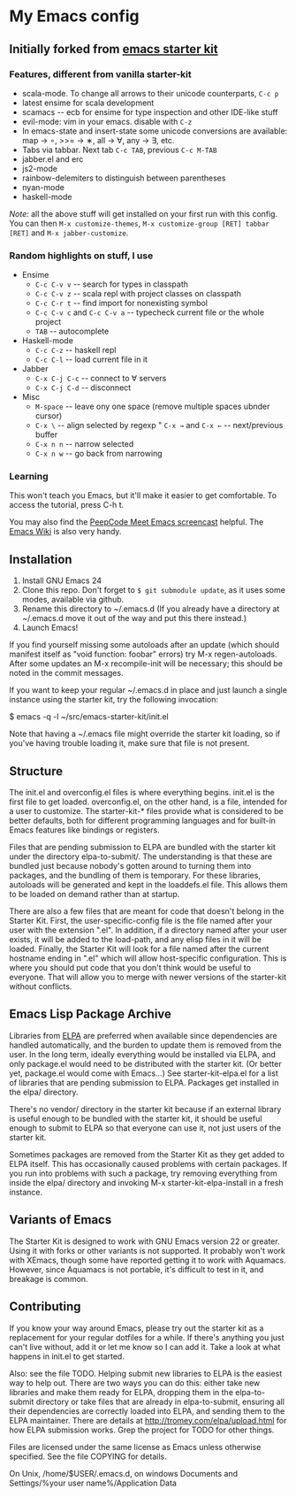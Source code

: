 # My Emacs config
## Initially forked from [emacs starter kit](http://github.com/technomancy/emacs-starter-kit/)

### Features, different from vanilla starter-kit

* scala-mode. To change all arrows to their unicode counterparts,
  `C-c p`
* latest ensime for scala development
* scamacs -- ecb for ensime for type inspection and other IDE-like stuff
* evil-mode: vim in your emacs. disable with `C-z`
* In emacs-state and insert-state some unicode conversions are
  available: map → ∘, >>= → ∗, all → ∀, any → ∃, etc.
* Tabs via tabbar. Next tab `C-c TAB`, previous `C-c M-TAB`
* jabber.el and erc
* js2-mode
* rainbow-delemiters to distinguish between parentheses
* nyan-mode
* haskell-mode

*Note:* all the above stuff will get installed on your first run with
this config. You can then `M-x customize-themes`,
`M-x customize-group [RET] tabbar [RET]` and `M-x jabber-customize`.

### Random highlights on stuff, I use

* Ensime
  * `C-c C-v v` -- search for types in classpath
  * `C-c C-v z` -- scala repl with project classes on classpath
  * `C-c C-r t` -- find import for nonexisting symbol
  * `C-c C-v c` and `C-c C-v a` -- typecheck current file or the whole project
  * `TAB` -- autocomplete
* Haskell-mode
  * `C-c C-z` -- haskell repl
  * `C-c C-l` -- load current file in it
* Jabber
  * `C-x C-j C-c` -- connect to ∀ servers
  * `C-x C-j C-d` -- disconnect
* Misc
  * `M-space` -- leave ony one space (remove multiple spaces ubnder cursor)
  * `C-x \` -- align selected by regexp
  " `C-x →` and `C-x ←` -- next/previous buffer
  * `C-x n n` -- narrow selected
  * `C-x n w` -- go back from narrowing

### Learning

This won't teach you Emacs, but it'll make it easier to get
comfortable. To access the tutorial, press C-h t.

You may also find the [PeepCode Meet Emacs
screencast](http://peepcode.com/products/meet-emacs) helpful. The
[Emacs Wiki](http://emacswiki.org) is also very handy.

## Installation

1. Install GNU Emacs 24
2. Clone this repo. Don't forget to `$ git submodule update`, as it
   uses some modes, available via github.
2. Rename this directory to ~/.emacs.d
   (If you already have a directory at ~/.emacs.d move it out of the
   way and put this there instead.)
3. Launch Emacs!

If you find yourself missing some autoloads after an update (which
should manifest itself as "void function: foobar" errors) try M-x
regen-autoloads. After some updates an M-x recompile-init will be
necessary; this should be noted in the commit messages.

If you want to keep your regular ~/.emacs.d in place and just launch a
single instance using the starter kit, try the following invocation:

  $ emacs -q -l ~/src/emacs-starter-kit/init.el

Note that having a ~/.emacs file might override the starter kit
loading, so if you've having trouble loading it, make sure that file
is not present.

## Structure

The init.el and overconfig.el files is where everything
begins. init.el is the first file to get loaded. overconfig.el, on the
other hand, is a file, intended for a user to customize.
The starter-kit-* files provide what is considered to be
better defaults, both for different programming languages and for
built-in Emacs features like bindings or registers.

Files that are pending submission to ELPA are bundled with the starter
kit under the directory elpa-to-submit/. The understanding is that
these are bundled just because nobody's gotten around to turning them
into packages, and the bundling of them is temporary. For these
libraries, autoloads will be generated and kept in the loaddefs.el
file. This allows them to be loaded on demand rather than at startup.

There are also a few files that are meant for code that doesn't belong
in the Starter Kit. First, the user-specific-config file is the file
named after your user with the extension ".el". In addition, if a
directory named after your user exists, it will be added to the
load-path, and any elisp files in it will be loaded. Finally, the
Starter Kit will look for a file named after the current hostname
ending in ".el" which will allow host-specific configuration. This is
where you should put code that you don't think would be useful to
everyone. That will allow you to merge with newer versions of the
starter-kit without conflicts.

## Emacs Lisp Package Archive

Libraries from [ELPA](http://tromey.com/elpa) are preferred when
available since dependencies are handled automatically, and the burden
to update them is removed from the user. In the long term, ideally
everything would be installed via ELPA, and only package.el would need
to be distributed with the starter kit. (Or better yet, package.el
would come with Emacs...) See starter-kit-elpa.el for a list of
libraries that are pending submission to ELPA. Packages get installed
in the elpa/ directory.

There's no vendor/ directory in the starter kit because if an external
library is useful enough to be bundled with the starter kit, it should
be useful enough to submit to ELPA so that everyone can use it, not
just users of the starter kit.

Sometimes packages are removed from the Starter Kit as they get added
to ELPA itself. This has occasionally caused problems with certain
packages. If you run into problems with such a package, try removing
everything from inside the elpa/ directory and invoking M-x
starter-kit-elpa-install in a fresh instance.

## Variants of Emacs

The Starter Kit is designed to work with GNU Emacs version 22 or
greater. Using it with forks or other variants is not supported. It
probably won't work with XEmacs, though some have reported getting it
to work with Aquamacs. However, since Aquamacs is not portable,
it's difficult to test in it, and breakage is common.

## Contributing

If you know your way around Emacs, please try out the starter kit as a
replacement for your regular dotfiles for a while. If there's anything
you just can't live without, add it or let me know so I can add
it. Take a look at what happens in init.el to get started.

Also: see the file TODO. Helping submit new libraries to ELPA is the
easiest way to help out. There are two ways you can do this: either
take new libraries and make them ready for ELPA, dropping them in the
elpa-to-submit directory or take files that are already in
elpa-to-submit, ensuring all their dependencies are correctly loaded
into ELPA, and sending them to the ELPA maintainer. There are details
at http://tromey.com/elpa/upload.html for how ELPA submission
works. Grep the project for TODO for other things.

Files are licensed under the same license as Emacs unless otherwise
specified. See the file COPYING for details.

On Unix, /home/$USER/.emacs.d, on windows Documents and Settings/%your
user name%/Application Data
